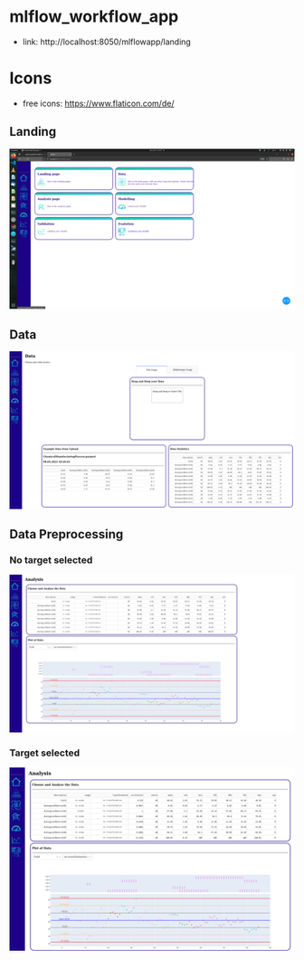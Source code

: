 # mlflow_workflow_app

- link: http://localhost:8050/mlflowapp/landing


# Icons

- free icons: https://www.flaticon.com/de/



## Landing

![landing_content](./assets/landing_page_overview.png)

## Data

![data_overview](./assets/data_page_overview.png)

## Data Preprocessing

### No target selected

![data_selection](./assets/data_select_overview1.png)

### Target selected

![data_selection](./assets/data_select_overview2.png)



